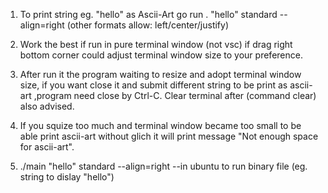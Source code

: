 1) To print string eg. "hello" as Ascii-Art
	go run . "hello" standard --align=right (other formats allow: left/center/justify)

2) Work the best if run in pure terminal window (not vsc) if drag right bottom corner could adjust terminal window size to your preference.

3) After run it the program waiting to resize and adopt terminal window size, if you want close it and submit different string to be 
	print as ascii-art  ,program need close by Ctrl-C. Clear terminal after (command clear) also advised.

4) If you squize too much and terminal window became too small to be able print ascii-art without glich it will print message 
	"Not enough space for ascii-art". 

5) ./main "hello" standard --align=right  	--in ubuntu to run binary file (eg. string to dislay "hello")
